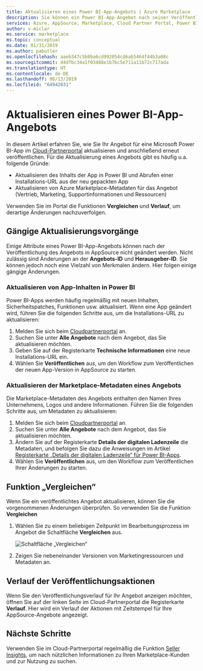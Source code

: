 ```yaml
---
title: Aktualisieren eines Power BI-App-Angebots | Azure Marketplace
description: Sie können ein Power BI-App-Angebot nach seiner Veröffentlichung im Marketplace von Microsoft AppSource aktualisieren.
services: Azure, AppSource, Marketplace, Cloud Partner Portal, Power BI
author: v-miclar
ms.service: marketplace
ms.topic: conceptual
ms.date: 01/31/2019
ms.author: pabutler
ms.openlocfilehash: aaeb347c5b8ba6cd992054cd6ab5464f44b3a08c
ms.sourcegitcommit: d4dfbc34a1f03488e1b7bc5e711a11b72c717ada
ms.translationtype: HT
ms.contentlocale: de-DE
ms.lasthandoff: 06/13/2019
ms.locfileid: "64942031"
---
```

# <a name="update-a-power-bi-app-offer"></a>Aktualisieren eines Power BI-App-Angebots

In diesem Artikel erfahren Sie, wie Sie Ihr Angebot für eine Microsoft Power BI-App im [Cloud-Partnerportal](https://cloudpartner.azure.com/) aktualisieren und anschließend erneut veröffentlichen. Für die Aktualisierung eines Angebots gibt es häufig u.a. folgende Gründe:

- Aktualisieren des Inhalts der App in Power BI und Abrufen einer Installations-URL aus der neu gepackten App
- Aktualisieren von Azure Marketplace-Metadaten für das Angebot (Vertrieb, Marketing, Supportinformationen und Ressourcen)
 
Verwenden Sie im Portal die Funktionen **Vergleichen** und **Verlauf**, um derartige Änderungen nachzuverfolgen.

## <a name="common-update-operations"></a>Gängige Aktualisierungsvorgänge

Einige Attribute eines Power BI-App-Angebots können nach der Veröffentlichung des Angebots in AppSource nicht geändert werden. Nicht zulässig sind Änderungen an der **Angebots-ID** und **Herausgeber-ID**. Sie können jedoch noch eine Vielzahl von Merkmalen ändern. Hier folgen einige gängige Änderungen.

### <a name="update-app-content-in-power-bi"></a>Aktualisieren von App-Inhalten in Power BI

Power BI-Apps werden häufig regelmäßig mit neuen Inhalten, Sicherheitspatches, Funktionen usw. aktualisiert. Wenn eine App geändert wird, führen Sie die folgenden Schritte aus, um die Installations-URL zu aktualisieren:

1.  Melden Sie sich beim [Cloudpartnerportal](https://cloudpartner.azure.com/) an.
2.  Suchen Sie unter **Alle Angebote** nach dem Angebot, das Sie aktualisieren möchten.
3.  Geben Sie auf der Registerkarte **Technische Informationen** eine neue Installations-URL ein.
4.  Wählen Sie **Veröffentlichen** aus, um den Workflow zum Veröffentlichen der neuen App-Version in AppSource zu starten.


### <a name="update-the-offers-marketplace-metadata"></a>Aktualisieren der Marketplace-Metadaten eines Angebots

Die Marketplace-Metadaten des Angebots enthalten den Namen Ihres Unternehmens, Logos und andere Informationen. Führen Sie die folgenden Schritte aus, um Metadaten zu aktualisieren:

1.  Melden Sie sich beim [Cloudpartnerportal](https://cloudpartner.azure.com/) an.
2.  Suchen Sie unter **Alle Angebote** nach dem Angebot, das Sie aktualisieren möchten.
3.  Ändern Sie auf der Registerkarte **Details der digitalen Ladenzeile** die Metadaten, und befolgen Sie dazu die Anweisungen im Artikel [Registerkarte „Details der digitalen Ladenzeile“ für Power BI-Apps](./cpp-storefront-details-tab.md).
4.  Wählen Sie **Veröffentlichen** aus, um den Workflow zum Veröffentlichen Ihrer Änderungen zu starten.


## <a name="the-compare-feature"></a>Funktion „Vergleichen“

Wenn Sie ein veröffentlichtes Angebot aktualisieren, können Sie die vorgenommenen Änderungen überprüfen. So verwenden Sie die Funktion **Vergleichen**

1.  Wählen Sie zu einem beliebigen Zeitpunkt im Bearbeitungsprozess im Angebot die Schaltfläche **Vergleichen** aus.

    ![Schaltfläche „Vergleichen“](./media/compare-feature-button.png)

2.  Zeigen Sie nebeneinander Versionen von Marketingressourcen und Metadaten an.


## <a name="history-of-publishing-actions"></a>Verlauf der Veröffentlichungsaktionen

Wenn Sie den Veröffentlichungsverlauf für Ihr Angebot anzeigen möchten, öffnen Sie auf der linken Seite im Cloud-Partnerportal die Registerkarte **Verlauf**. Hier wird ein Verlauf der Aktionen mit Zeitstempel für Ihre AppSource-Angebote angezeigt.

## <a name="next-steps"></a>Nächste Schritte

Verwenden Sie im Cloud-Partnerportal regelmäßig die Funktion [Seller Insights](../../cloud-partner-portal-orig/si-getting-started.md), um nach nützlichen Informationen zu Ihren Marketplace-Kunden und zur Nutzung zu suchen.  
